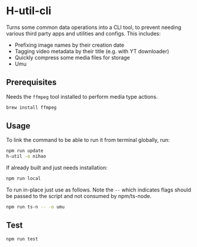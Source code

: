 # H-util-cli

Turns some common data operations into a CLI tool, to prevent needing various third party apps and utilities and configs. This includes:

- Prefixing image names by their creation date
- Tagging video metadata by their title (e.g. with YT downloader)
- Quickly compress some media files for storage
- Umu

## Prerequisites

Needs the `ffmpeg` tool installed to perform media type actions.

```bash
brew install ffmpeg
```

## Usage

To link the command to be able to run it from terminal globally, run:

```bash
npm run update
h-util -o nihao
```

If already built and just needs installation:

```bash
npm run local
```

To run in-place just use as follows. Note the `--` which indicates flags should be passed to the script and not consumed by npm/ts-node.

```bash
npm run ts-n -- -o umu
```

## Test

```bash
npm run test
```
